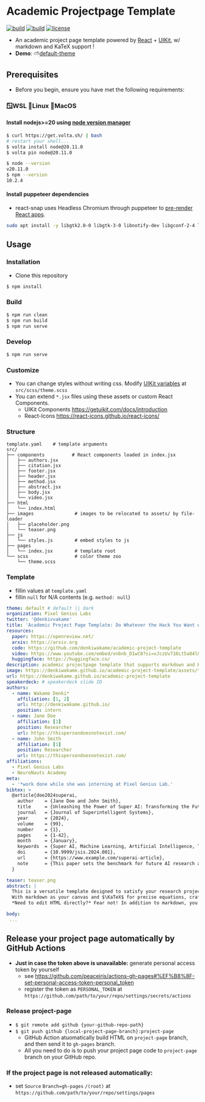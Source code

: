 # Academic Projectpage Template
[![build](https://github.com/denkiwakame/academic-project-template/actions/workflows/build.yaml/badge.svg)](https://github.com/denkiwakame/academic-project-template/actions/workflows/build.yaml) [![build](https://github.com/denkiwakame/academic-project-template/actions/workflows/lint.yaml/badge.svg)](https://github.com/denkiwakame/academic-project-template/actions/workflows/lint.yaml)
[![license](https://img.shields.io/badge/LICENSE-CC--BY--SA4.0-important.svg)](https://creativecommons.org/licenses/by-sa/4.0/)
- An academic project page template powered by [React](https://ja.reactjs.org/) + [UIKit](https://getuikit.com/), w/ markdown and KaTeX support !
- **Demo**: ⛅[default-theme](https://academic-project-template.github.io/)

## Prerequisites
- Before you begin, ensure you have met the following requirements:
### 🪟WSL 🐧Linux 🍎MacOS
#### Install nodejs>=20 using [node version manager](https://volta.sh/)
```bash
$ curl https://get.volta.sh/ | bash
# restart your shell...
$ volta install node@20.11.0
$ volta pin node@20.11.0

$ node --version
v20.11.0
$ npm --version
10.2.4
```
#### Install puppeteer dependencies
- react-snap uses Headless Chromium through puppeteer to [pre-render React apps](https://blog.logrocket.com/pre-rendering-react-app-react-snap/).

```bash
sudo apt install -y libgtk2.0-0 libgtk-3-0 libnotify-dev libgconf-2-4 libnss3 libxss1 libasound2 libxtst6 xauth xvfb libgbm-dev fonts-ipafont
```

## Usage
### Installation
- Clone this repository

```sh
$ npm install
```
### Build
```sh
$ npm run clean
$ npm run build
$ npm run serve
```

### Develop
```sh
$ npm run serve
```

### Customize
- You can change styles without writing css. Modify [UIKit variables](https://github.com/uikit/uikit/blob/bc6dd1851652e5b77387a1efefc16cea6e3d165b/src/scss/variables.scss) at `src/scss/theme.scss`
- You can extend `*.jsx` files using these assets or custom React Components.
  - UIKit Components https://getuikit.com/docs/introduction
  - React-Icons https://react-icons.github.io/react-icons/

### Structure
```
template.yaml    # template arguments
src/
├── components          # React components loaded in index.jsx
│   ├── authors.jsx
│   ├── citation.jsx
│   ├── footer.jsx
│   ├── header.jsx
│   ├── method.jsx
│   ├── abstract.jsx
│   ├── body.jsx
│   └── video.jsx
├── html
│   └── index.html
├── images               # images to be relocated to assets/ by file-loader
│   ├── placeholder.png
│   └── teaser.png
├── js
│   └── styles.js        # embed styles to js
├── pages
│   └── index.jsx        # template root
└── scss                 # color theme zoo
    └── theme.scss
```

### Template
- fillin values at `template.yaml`
- fillin `null` for N/A contents (e.g. `method: null`)

```yaml
theme: default # default || dark
organization: Pixel Genius Labs
twitter: '@denkivvakame'
title: 'Academic Project Page Template: Do Whatever the Hack You Want with This Template'
resources:
  paper: https://openreview.net/
  arxiv: https://arxiv.org
  code: https://github.com/denkiwakame/academic-project-template
  video: https://www.youtube.com/embed/onbnb_D1wC8?si=xJczUv716Lt5aO4l&amp;start=1150
  huggingface: https://huggingface.co/
description: academic projectpage template that supports markdown and KaTeX
image: https://denkiwakame.github.io/academic-project-template/assets/teaser.png
url: https://denkiwakame.github.io/academic-project-template
speakerdeck: # speakerdeck slide ID
authors:
  - name: Wakame Denki*
    affiliation: [1, 2]
    url: http://denkiwakame.github.io/
    position: intern
  - name: Jane Doe
    affiliation: [1]
    position: Researcher
    url: https://thispersondoesnotexist.com/
  - name: John Smith
    affiliation: [1]
    position: Researcher
    url: https://thispersondoesnotexist.com/
affiliations:
  - Pixel Genius Labs
  - NeuroNauts Academy
meta:
  - '*work done while she was interning at Pixel Genius Lab.'
bibtex: >
  @article{doe2024superai,
    author    = {Jane Doe and John Smith},
    title     = {Unleashing the Power of Super AI: Transforming the Future of Technology},
    journal   = {Journal of Superintelligent Systems},
    year      = {2024},
    volume    = {99},
    number    = {1},
    pages     = {1-42},
    month     = {January},
    keywords  = {Super AI, Machine Learning, Artificial Intelligence, Technological Innovation},
    doi       = {10.9999/jsis.2024.001},
    url       = {https://www.example.com/superai-article},
    note      = {This paper sets the benchmark for future AI research and applications.}
  }

teaser: teaser.png
abstract: |
  This is a versatile template designed to satisfy your research project page needs, all while harnessing the power of **UIKit** and **React**. Built on the foundations of simplicity and flexibility, this template allows you to focus on expressing your ideas without the hassle of directly handling CSS—thanks to customizable SASS variables.
  With markdown as your canvas and $\KaTeX$ for precise equations, crafting clear and engaging project page becomes effortless. Whether you're unraveling complex theories or presenting your findings, this template aims to support your scholarly endeavors with grace and ease.
  *Need to edit HTML directly?* Fear not! In addition to markdown, you can also directly write HTML with ease. Feel empowered to craft your content exactly as you envision it, whether through markdown's simplicity or the precision of HTML.

body:
 ...
```

## Release your project page automatically by GitHub Actions
- **Just in case the token above is unavailable:** generate personal access token by yourself
  - see https://github.com/peaceiris/actions-gh-pages#%EF%B8%8F-set-personal-access-token-personal_token
  - register the token as `PERSONAL_TOKEN` at `https://github.com/path/to/your/repo/settings/secrets/actions`

### Release project-page
- `$ git remote add github {your-github-repo-path}`
- `$ git push github {local-project-page-branch}:project-page`
  - GitHub Action atuomatically build HTML on `project-page` branch, and then send it to `gh-pages` branch.
  - All you need to do is to push your project page code to `project-page` branch on your GitHub repo.

### If the project page is not released automatically:
- set `Source` `Branch=gh-pages` `/(root)` at `https://github.com/path/to/your/repo/settings/pages`
